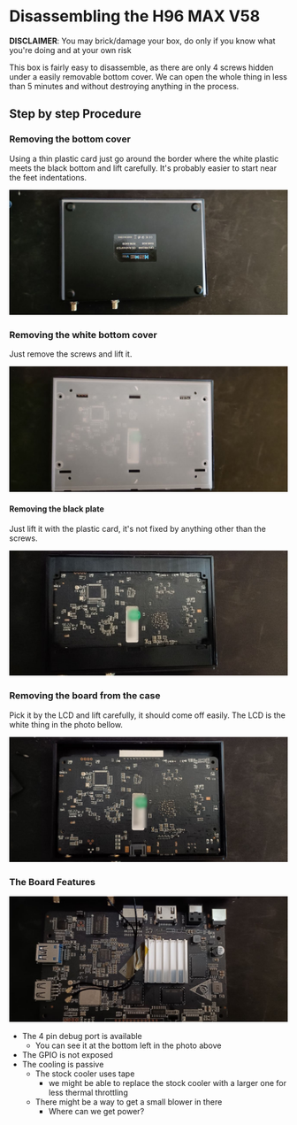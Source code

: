 # Disassembling the H96 MAX V58

**DISCLAIMER**: You may brick/damage your box, do only if you know what you're doing and at your own risk

This box is fairly easy to disassemble, as there are only 4 screws hidden under a easily removable bottom cover.
We can open the whole thing in less than 5 minutes and without destroying anything in the process.

## Step by step Procedure

### Removing the bottom cover

Using a thin plastic card just go around the border where the white plastic meets the black bottom and lift carefully. It's probably easier to start near the feet indentations.

![Bottom  white Cover](./imgs/box_disassembly/1_bottom.jpg)

### Removing the white bottom cover

Just remove the screws and lift it.

![Bottom Cover](./imgs/box_disassembly/2_whitebottom.jpg)

#### Removing the black plate

Just lift it with the plastic card, it's not fixed by anything other than the screws.

![Bottom Plate](./imgs/box_disassembly/3_platebottom.jpg)

### Removing the board from the case

Pick it by the LCD and lift carefully, it should come off easily. The LCD is the white thing in the photo bellow.

![Board bottom](./imgs/box_disassembly/4_boardin.jpg)

### The Board Features

![Board top](./imgs/box_disassembly/5_boardout.jpg)

- The 4 pin debug port is available
  - You can see it at the bottom left in the photo above
- The GPIO is not exposed
- The cooling is passive
  - The stock cooler uses tape
    - we might be able to replace the stock cooler with a larger one for less thermal throttling
  - There might be a way to get a small blower in there
    - Where can we get power?
  